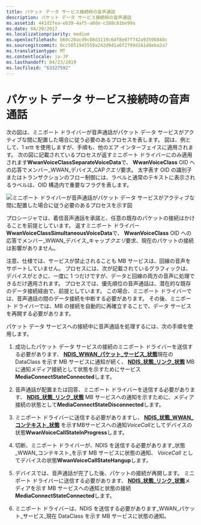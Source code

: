 ```yaml
---
title: パケット データ サービス接続時の音声通話
description: パケット データ サービス接続時の音声通話
ms.assetid: 441d2fea-eb39-4af5-a8de-c288c81be99a
ms.date: 04/20/2017
ms.localizationpriority: medium
ms.openlocfilehash: b60c20acd9c88d3119c6df8e07f742a93598848c
ms.sourcegitcommit: 0cc5051945559a242d941a6f2799d161d8eba2a7
ms.translationtype: MT
ms.contentlocale: ja-JP
ms.lasthandoff: 04/23/2019
ms.locfileid: "63327592"
---
```

# <a name="voice-calls-during-packet-data-service-connections"></a>パケット データ サービス接続時の音声通話


次の図は、ミニポート ドライバーが音声通話がパケット データ サービスがアクティブな間に配置した場合に従う必要のあるプロセスを表します。 図は、例として、1 xrtt を使用しますが、手順も、他のエア インターフェイスに適用されます。 次の図に記載されているプロセスが返すミニポート ドライバーにのみ適用されます**WwanVoiceClassSeparateVoiceData**で、 **WwanVoiceClass** OID への応答でメンバー\_WWAN\_デバイス\_CAP*クエリ*要求。 太字表す OID の識別子またはトランザクションのフロー制御には、ラベルと通常のテキストに表示されるラベルは、OID 構造内で重要なフラグを表します。

![ミニポート ドライバーが音声通話がパケット データ サービスがアクティブな間に配置した場合に従う必要のあるプロセスを示す図](images/wwanvoicecalls.png)

プロシージャでは、着信音声通話を承諾と、任意の既存のパケットの接続はかけることを前提としています。 返すミニポート ドライバー **WwanVoiceClassSimultaneousVoiceData**で、 **WwanVoiceClass** OID への応答でメンバー\_WWAN\_デバイス\_キャップ*クエリ*要求、現在のパケットの接続は影響がありません。

注意、仕様では、サービスが禁止されることも MB サービスは、回線の音声をサポートしていません。 プロセスには、次が記載されているグラフィックは、デバイスがときに、一度に 1 つだけですが、データと回線の両方の音声に処理できるだけ適用されます。 プロセスでは、優先順位の音声通話は、潜在的な既存のデータ接続経由で、前提としています。 この場合、ミニポート ドライバーでは、音声通話の間のデータ接続を中断する必要があります。 その後、ミニポート ドライバーでは、MB の接続を自動的に再確立することで、データ サービスを再開する必要があります。

パケット データ サービスへの接続中に音声通話を処理するには、次の手順を使用します。

1.  成功したパケット データ サービスの接続のミニポート ドライバーを送信する必要があります、 [ **NDIS\_WWAN\_パケット\_サービス\_状態**](https://msdn.microsoft.com/library/windows/hardware/ff567910)現在の DataClass を示す MB サービスに通知が続く、 [ **NDIS\_状態\_リンク\_状態**](https://msdn.microsoft.com/library/windows/hardware/ff567391) MB に通知メディア接続として状態を示すためにサービス**MediaConnectStateConnected**します。

2.  音声通話が配置または回答、ミニポート ドライバーを送信する必要があります、 [ **NDIS\_状態\_リンク\_状態**](https://msdn.microsoft.com/library/windows/hardware/ff567391) MB サービスへの通知を示すために、メディア接続の状態として**MediaConnectStateDisconnected**します。

3.  ミニポート ドライバーに送信する必要がありますし、 [ **NDIS\_状態\_WWAN\_コンテキスト\_状態**](https://msdn.microsoft.com/library/windows/hardware/ff567843) を示すMBサービスへの通知*VoiceCall*としてデバイスの状態**WwanVoiceCallStateInProgress**します。

4.  切断、ミニポート ドライバーが、NDIS を送信する必要があります\_状態\_WWAN\_コンテキスト\_を示す MB サービスに状態の通知、 *VoiceCall* としてデバイスの状態**WwanVoiceCallStateHangup**します。

5.  デバイスでは、音声通話が完了した後、パケットの接続が再開します。 ミニポート ドライバーに送信する必要があります、 [ **NDIS\_状態\_リンク\_状態**](https://msdn.microsoft.com/library/windows/hardware/ff567391)メディアを示す MB サービスへの通知と状態の接続**MediaConnectStateConnected**します。

6.  ミニポート ドライバーは、NDIS を送信する必要があります\_WWAN\_パケット\_サービス\_現在 DataClass を示す MB サービスに状態の通知。

 

 





